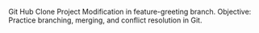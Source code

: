Git Hub Clone Project
Modification in feature-greeting branch.
Objective: Practice branching, merging, and conflict resolution in Git.
